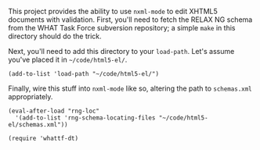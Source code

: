 This project provides the ability to use `nxml-mode` to edit XHTML5
documents with validation. First, you'll need to fetch the RELAX NG
schema from the WHAT Task Force subversion repository; a simple `make`
in this directory should do the trick.

Next, you'll need to add this directory to your `load-path`. Let's
assume you've placed it in `~/code/html5-el/`.

    (add-to-list 'load-path "~/code/html5-el/")

Finally, wire this stuff into `nxml-mode` like so, altering the path to
`schemas.xml` appropriately.

    (eval-after-load "rng-loc"
      '(add-to-list 'rng-schema-locating-files "~/code/html5-el/schemas.xml"))

    (require 'whattf-dt)
